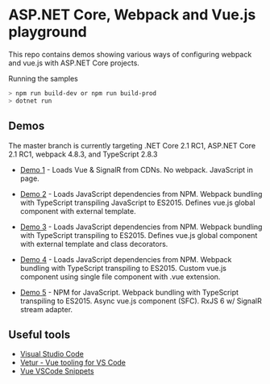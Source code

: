 # ASP.NET Core, Webpack and Vue.js playground

This repo contains demos showing various ways of configuring webpack and vue.js with ASP.NET Core projects.

Running the samples

```bash
> npm run build-dev or npm run build-prod
> dotnet run
```

## Demos

The master branch is currently targeting .NET Core 2.1 RC1, ASP.NET Core 2.1 RC1, webpack 4.8.3, and TypeScript 2.8.3

- [Demo 1](src/demo1) - Loads Vue & SignalR from CDNs. No webpack. JavaScript in page.

- [Demo 2](src/demo2) - Loads JavaScript dependencies from NPM. Webpack bundling with TypeScript transpiling JavaScript to ES2015. Defines vue.js global component with external template.

- [Demo 3](src/demo3) - Loads JavaScript dependencies from NPM. Webpack bundling with TypeScript transpiling to ES2015. Defines vue.js global component with external template and class decorators.

- [Demo 4](src/demo4) - Loads JavaScript dependencies from NPM. Webpack bundling with TypeScript transpiling to ES2015. Custom vue.js component using single file component with .vue extension.

- [Demo 5](src/demo5) - NPM for JavaScript. Webpack bundling with TypeScript transpiling to ES2015. Async vue.js component (SFC). RxJS 6 w/ SignalR stream adapter.

## Useful tools

- [Visual Studio Code](https://code.visualstudio.com/?WT.mc_id=code-github-cephilli)
- [Vetur - Vue tooling for VS Code](https://marketplace.visualstudio.com/items?itemName=octref.vetur&WT.mc_id=code-github-cephilli)
- [Vue VSCode Snippets](https://marketplace.visualstudio.com/items?itemName=sdras.vue-vscode-snippets&WT.mc_id=code-github-cephilli)
